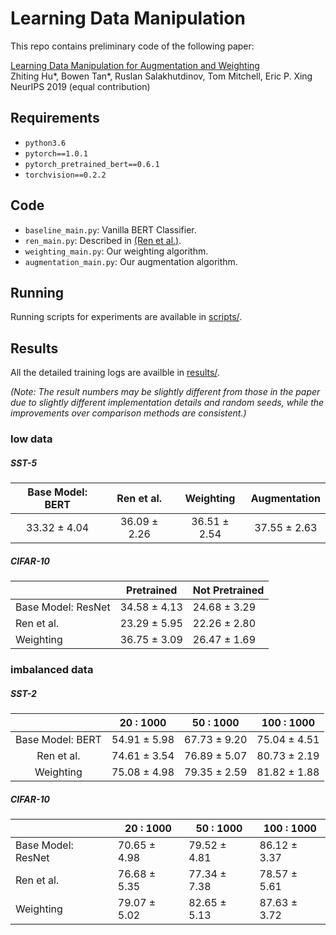 # Learning Data Manipulation

This repo contains preliminary code of the following paper:

[Learning Data Manipulation for Augmentation and Weighting](http://www.cs.cmu.edu/~zhitingh/data/neurips19_data_manip_preprint.pdf)  
Zhiting Hu*, Bowen Tan*, Ruslan Salakhutdinov, Tom Mitchell, Eric P. Xing  
NeurIPS 2019 (equal contribution)

## Requirements

- `python3.6`
- `pytorch==1.0.1`
- `pytorch_pretrained_bert==0.6.1`
- `torchvision==0.2.2`

## Code
* ```baseline_main.py```: Vanilla BERT Classifier.
* ```ren_main.py```: Described in [(Ren et al.)](https://arxiv.org/pdf/1803.09050.pdf).
* ```weighting_main.py```: Our weighting algorithm.
* ```augmentation_main.py```: Our augmentation algorithm.


## Running
Running scripts for experiments are available in [scripts/](scripts/).

## Results

All the detailed training logs are availble in [results/](results/).

*(Note: The result numbers may be slightly different from those in the paper due to slightly different implementation details and random seeds, while the improvements over comparison methods are consistent.)*

### low data

##### SST-5
|Base Model: BERT|Ren et al.| Weighting  | Augmentation |
|:-:|:-:|:-:|:-:|
| 33.32 ± 4.04 | 36.09 ± 2.26 | 36.51 ± 2.54   | 37.55 ± 2.63 |

##### CIFAR-10
|                  |  Pretrained    | Not Pretrained |
|------------------|----------------|----------------|
|Base Model: ResNet| 34.58 ± 4.13   | 24.68 ± 3.29   |
| Ren et al.       | 23.29 ± 5.95   | 22.26 ± 2.80   |
| Weighting        | 36.75 ± 3.09   | 26.47 ± 1.69   |


### imbalanced data

##### SST-2
|| 20 : 1000 | 50 : 1000　| 100 : 1000
|:-:|:-:|:-:|:-:|
|Base Model: BERT| 54.91 ± 5.98 | 67.73 ± 9.20 | 75.04 ± 4.51 |
|Ren et al.| 74.61 ± 3.54 | 76.89 ± 5.07 | 80.73 ± 2.19 | 
|Weighting| 75.08 ± 4.98 | 79.35 ± 2.59 | 81.82 ± 1.88 | 

##### CIFAR-10
|                  | 20 : 1000    | 50 : 1000    | 100 : 1000   |
|------------------|--------------|--------------|--------------|
|Base Model: ResNet| 70.65 ± 4.98 | 79.52 ± 4.81 | 86.12 ± 3.37 |
| Ren et al.       | 76.68 ± 5.35 | 77.34 ± 7.38 | 78.57 ± 5.61 |
| Weighting        | 79.07 ± 5.02 | 82.65 ± 5.13 | 87.63 ± 3.72 |
